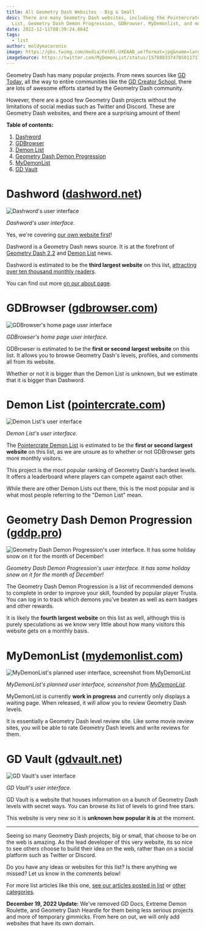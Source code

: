 ```yaml
---
title: All Geometry Dash Websites - Big & Small
desc: There are many Geometry Dash websites, including the Pointercrate Demon
  List, Geometry Dash Demon Progression, GDBrowser, MyDemonlist, and more!
date: 2022-12-11T08:39:24.864Z
tags:
  - list
author: moldymacaronix
image: https://pbs.twimg.com/media/FelRl-UXEAAD_ue?format=jpg&name=large
imageSource: https://twitter.com/MyDemonList/status/1578883374785011713
---
```

Geometry Dash has many popular projects. From news sources like [GD Today](https://twitter.com/today_gd), all the way to entire communities like the [GD Creator School](/authors/gdcs/), there are lots of awesome efforts started by the Geometry Dash community.

However, there are a good few Geometry Dash projects without the limitations of social medias such as Twitter and Discord. These are Geometry Dash websites, and there are a surprising amount of them!

**Table of contents:**

1. [Dashword](#dashword-(dashword.net))
2. [GDBrowser](#gdbrowser-(gdbrowser.com))
3. [Demon List](#demon-list-(pointercrate.com))
4. [Geometry Dash Demon Progression](#geometry-dash-demon-progression-(gddp.pro))
5. [MyDemonList](#mydemonlist-(mydemonlist.com))
6. [GD Vault](#gd-vault-(gdvault.net))
<!--7. [GD Docs](#gd-docs-(docs.gdprogra.me))
8. [Extreme Demon Roulette](#extreme-demon-roulette-(matcool.github.io%2Fextreme-demon-roulette%2F))
9. [Geometry Dash Heardle](#geometry-dash-heardle-(geometry-dash-heardle.glitch.me))-->


# Dashword ([dashword.net](/))

![Dashword's user interface](https://media.discordapp.net/attachments/392087938239954950/1051415901506912266/image.png)

*Dashword's user interface.*

Yes, we're covering [our own website first](/)!

Dashword i﻿s a Geometry Dash news source. It is at the forefront of [Geometry Dash 2.2](/categories/2.2/) and [Demon List](/categories/demonlist/) news.

Dashword is estimated to be the **third largest website** on this list, [attracting over ten thousand monthly readers](https://www.dashword.net/posts/dashword-surpasses-10-000-monthly-readers/).

You can find out more [on our about page](/about/).

# GDBrowser ([gdbrowser.com](https://gdbrowser.com/))

![GDBrowser's home page user interface](https://media.discordapp.net/attachments/392087938239954950/1051415595742142524/image.png?width=1384&height=675)

*GDBrowser's home page user interface.*

G﻿DBrowser is estimated to be the **first or second largest website** on this list. It allows you to browse Geometry Dash's levels, profiles, and comments all from its website.

Whether or not it is bigger than the Demon List is unknown, but we estimate that it is bigger than Dashword.

# Demon List ([pointercrate.com](https://pointercrate.com/))

![Demon List's user interface](https://media.discordapp.net/attachments/392087938239954950/1051415159068950568/image.png)

*Demon List's user interface.*

The [Pointercrate Demon List](/categories/demonlist/) is estimated to be the **first or second largest website** on this list, as we are unsure as to whether or not GDBrowser gets more monthly visitors.

This project is the most popular ranking of Geometry Dash's hardest levels. It offers a leaderboard where players can compete against each other.

While there are other Demon Lists out there, this is the most popular and is what most people referring to the "Demon List" mean.

# Geometry Dash Demon Progression ([gddp.pro](https://gddp.pro/))

![Geometry Dash Demon Progression's user interface. It has some holiday snow on it for the month of December!](https://media.discordapp.net/attachments/392087938239954950/1051414763604815872/image.png?width=781&height=675)

*Geometry Dash Demon Progression's user interface. It has some holiday snow on it for the month of December!*

The Geometry Dash Demon Progression is a list of recommended demons to complete in order to improve your skill, founded by popular player Trusta. You can log in to track which demons you've beaten as well as earn badges and other rewards.

It is likely the **fourth largest website** on this list as well, although this is purely speculations as we know very little about how many visitors this website gets on a monthly basis.

# MyDemonList ([mydemonlist.com](https://mydemonlist.com/))

![MyDemonList's planned user interface, screenshot from MyDemonList](https://pbs.twimg.com/media/FelRlTLWYAIny6E?format=jpg&name=large)

*MyDemonList's planned user interface, screenshot from [MyDemonList](https://twitter.com/MyDemonList/status/1578883374785011713).*

MyDemonList is currently **work in progress** and currently only displays a waiting page. When released, it will allow you to review Geometry Dash levels.

It is essentially a Geometry Dash level review site. Like some movie review sites, you will be able to rate Geometry Dash levels and write reviews for them.

# GD Vault ([gdvault.net](https://gdvault.net))

![GD Vault's user interface](https://media.discordapp.net/attachments/392087938239954950/1051413840295886888/image.png?width=1399&height=675)

*GD Vault's user interface.*

G﻿D Vault is a website that houses information on a bunch of Geometry Dash levels with secret ways. You can browse its list of levels to grind free stars.

This website is very new so it is **unknown how popular it is** at the moment.

<!--# GD Docs ([docs.gdprogra.me](https://docs.gdprogra.me/#/))

![GD Docs's user interface](https://media.discordapp.net/attachments/392087938239954950/1051413069118578740/image.png?width=1397&height=676)

*GD Docs's user interface.*

G﻿D Docs is a Geometry Dash documentation of how to interact with the game's servers. If that sounds very complicated to you, don't worry, as this website is entirely designed for technical programmers and serves very little purpose to the average player.

Because of so, it is possibly the **least popular website** on this list, but still very important! Websites like GDBrowser require accessing Geometry Dash's servers, which the GD Docs conveniently explains how to do.

While it might not get as many views as other websites on this list, those who view it are usually very experienced!

# Extreme Demon Roulette ([matcool.github.io/extreme-demon-roulette/](https://matcool.github.io/extreme-demon-roulette/))

![Extreme Demon Roulette's user interface](https://media.discordapp.net/attachments/392087938239954950/1051413553451638814/image.png)

*Extreme Demon Roulette's user interface.*

This website allows you to track your progress on the famous Extreme Demon Roulette challenge!

Unfortunately, it is now widely unused due to [Mega Hack v7](/posts/5-must-have-geometry-dash-mods-that-you-need-right-now/) implementing the challenge into the actual game.

However, since not everyone has Mega Hack v7, this site likely still has some active users, likely making it **more popular than the GD Docs**.

# Geometry Dash Heardle ([geometry-dash-heardle.glitch.me](https://geometry-dash-heardle.glitch.me/))

![Geometry Dash Heardle's user interface](https://media.discordapp.net/attachments/392087938239954950/1051413287033638972/image.png?width=1323&height=676)

*Geometry Dash Heardle's user interface.*

Now for a fun one to finish this off: Geometry Dash Heardle. Geometry Dash Heardle is a game where you have to guess a Geometry Dash song by just listening to a short part of it. You can get more of the song to listen to but it costs points. At the end, the sooner you guess the song, the better!

A﻿s its name suggests, it is based off of a game called Heardle, which itself is based off the popular game Wordle.

While it is hard to estimate how popular this website is, it is likely **more popular than the GD Docs** assuming it still has some active players. If this isn't the case, it might even be less popular.

Either way, this is a fun Geometry Dash game to try out every day! It is by far the most unique project on this list which is really cool.-->

---

Seeing so many Geometry Dash projects, big or small, that choose to be on the web is amazing. As the lead developer of this very website, its so nice to see others choose to build their idea on the web, rather than on a social platform such as Twitter or Discord.

Do you have any ideas or websites for this list? Is there anything we missed? Let us know in the comments below!

For more list articles like this one, [see our articles posted in list](/categories/list/) or [other categories](/categories/).

**December 19, 2022 Update:** We've removed GD Docs, Extreme Demon Roulette, and Geometry Dash Heardle for them being less serious projects and more of temporary gimmicks. From here on out, we will only add websites that have its own domain.
